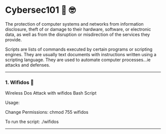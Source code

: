 # Cybersec101 	:monocle_face: :nerd_face:

The protection of computer systems and networks from information disclosure, theft of or damage to their hardware, software, or electronic data, as well as from the disruption or misdirection of the services they provide. 

Scripts are lists of commands executed by certain programs or scripting engines. They are usually text documents with instructions written using a scripting language. They are used to automate computer processes...ie attacks and defenses.

----------------------------------------------------------------------------------------------------------------------------------------------------------------------
### 1. Wifidos :robot:
Wireless Dos Attack with wifidos Bash Script

Usage:

Change Permissions: chmod 755 wifidos

To run the script: ./wifidos

----------------------------------------------------------------------------------------------------------------------------------------------------------------------
